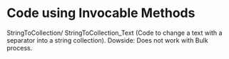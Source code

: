 # Code using Invocable Methods
StringToCollection/ StringToCollection_Text (Code to change a text with a separator into a string collection).
Dowside: Does not work with Bulk process.
